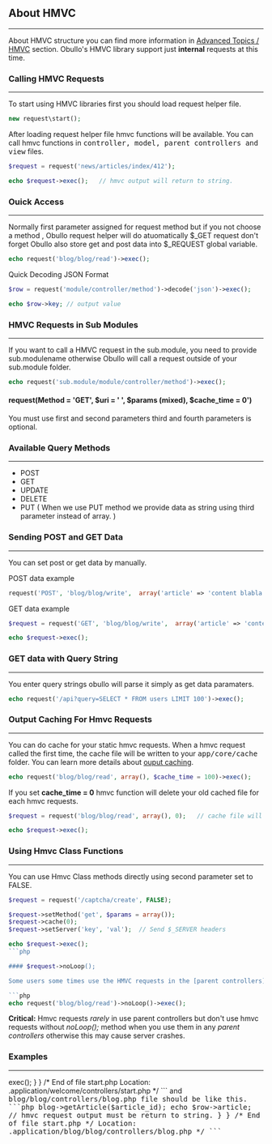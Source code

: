 ## About HMVC

------

About HMVC structure you can find more information in [Advanced Topics / HMVC](/docs/advanced/#hmvc) section. Obullo's HMVC library support just <b>internal</b> requests at this time.

### Calling HMVC Requests

------

To start using HMVC libraries first you should load request helper file.

```php
new request\start();
```

After loading request helper file hmvc functions will be available. You can call hmvc functions in <samp>controller, model, parent controllers and view</samp> files.

```php
$request = request('news/articles/index/412');

echo $request->exec();   // hmvc output will return to string.
```

### Ouick Access

------

Normally first parameter assigned for request method but if you not choose a method , Obullo request helper will do atuomatically $_GET request don't forget Obullo also store get and post data into $_REQUEST global variable.

```php
echo request('blog/blog/read')->exec(); 
```

Quick Decoding JSON Format 

```php
$row = request('module/controller/method')->decode('json')->exec();

echo $row->key; // output value
```

### HMVC Requests in Sub Modules

------

If you want to call a HMVC request in the sub.module, you need to provide sub.modulename otherwise Obullo will call a request outside of your sub.module folder.

```php
echo request('sub.module/module/controller/method')->exec();
```

#### request(Method = 'GET', $uri = ' ', $params (mixed), $cache_time = 0')

You must use first and second parameters third and fourth parameters is optional.


### Available Query Methods

------

<ul>
    <li>POST</li>
    <li>GET</li>
    <li>UPDATE</li>
    <li>DELETE</li>
    <li>PUT ( When we use PUT method we provide data as string using third parameter instead of array. )</li>
</ul>

### Sending POST and GET Data

------

You can set post or get data by manually.

POST data example

```php
request('POST', 'blog/blog/write',  array('article' => 'content blabla'))->exec();  // data must be array
```

GET data example

```php
$request = request('GET', 'blog/blog/write',  array('article' => 'content blabla'));  // data must be array

echo $request->exec();
```


### GET data with Query String

------

You enter query strings obullo will parse it simply as get data paramaters.

```php
echo request('/api?query=SELECT * FROM users LIMIT 100')->exec();
```

### Output Caching For Hmvc Requests

------

You can do cache for your static hmvc requests. When a hmvc request called the first time, the cache file will be written to your <samp>app/core/cache</samp> folder. You can learn more details about [ouput caching](#/docs/advanced/caching-and-compression).

```php
echo request('blog/blog/read', array(), $cache_time = 100)->exec(); 
```

If you set <b>cache_time = 0</b> hmvc function will delete your old cached file for each hmvc requests. 

```php
$request = request('blog/blog/read', array(), 0);   // cache file will be deleted at next page refresh.

echo $request->exec();
```

### Using Hmvc Class Functions

------

You can use Hmvc Class methods directly using second parameter set to FALSE. 

```php
$request = request('/captcha/create', FALSE);

$request->setMethod('get', $params = array());
$request->cache(0);
$request->setServer('key', 'val');  // Send $_SERVER headers

echo $request->exec();
```php

#### $request->noLoop();

Some users some times use the HMVC requests in the [parent controllers](/docs/general/#working-with-parent-controllers) in this case normally a HMVC library do a unlimited loop and this may cause server crashes, beware if you use hmvc requests in parent controllers you have to use noLoop(); method for each requests.

```php
echo request('blog/blog/read')->noLoop()->exec();
```

**Critical:** Hmvc requests *rarely* in use parent controllers but don't use hmvc requests without *noLoop();* method when you use them in any *parent controllers* otherwise this may cause server crashes.

### Examples

------

<?php
Class Start extends Controller {
    
    function __construct()
    {   
        parent::__construct();

        new request\start();
    }           
    
    public function index()
    {   
        echo request('blog/read/18282/')->exec();
    }

}

/* End of file start.php 
Location: .application/welcome/controllers/start.php */
```

and <samp>blog/blog/controllers/blog.php</php> file should be like this.

```php
<?php
Class Blog extends Controller {
    
    function __construct()
    {   
        parent::__construct();

        new Model\Blog();
    }           
    
    public function read($article_id)
    {
        $row = $this->blog->getArticle($article_id);   
        
        echo $row->article;  // hmvc request output must be return to string.
    }

}

/* End of file start.php */
Location: .application/blog/blog/controllers/blog.php */
```